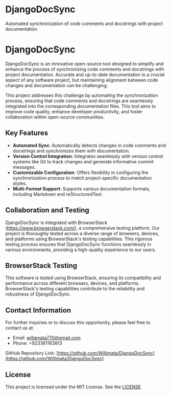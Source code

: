 # DjangoDocSync
Automated synchronization of code comments and docstrings with project documentation.
# DjangoDocSync

DjangoDocSync is an innovative open-source tool designed to simplify and enhance the process of synchronizing code comments and docstrings with project documentation. Accurate and up-to-date documentation is a crucial aspect of any software project, but maintaining alignment between code changes and documentation can be challenging.

This project addresses this challenge by automating the synchronization process, ensuring that code comments and docstrings are seamlessly integrated into the corresponding documentation files. This tool aims to improve code quality, enhance developer productivity, and foster collaboration within open-source communities.

## Key Features

- **Automated Sync**: Automatically detects changes in code comments and docstrings and synchronizes them with documentation.
- **Version Control Integration**: Integrates seamlessly with version control systems like Git to track changes and generate informative commit messages.
- **Customizable Configuration**: Offers flexibility in configuring the synchronization process to match project-specific documentation styles.
- **Multi-Format Support**: Supports various documentation formats, including Markdown and reStructuredText.

## Collaboration and Testing

DjangoDocSync is integrated with BrowserStack (https://www.browserstack.com/), a comprehensive testing platform. Our project is thoroughly tested across a diverse range of browsers, devices, and platforms using BrowserStack's testing capabilities. This rigorous testing process ensures that DjangoDocSync functions seamlessly in various environments, providing a high-quality experience to our users.

## BrowserStack Testing

This software is tested using BrowserStack, ensuring its compatibility and performance across different browsers, devices, and platforms. BrowserStack's testing capabilities contribute to the reliability and robustness of DjangoDocSync.


## Contact Information

For further inquiries or to discuss this opportunity, please feel free to contact us at:
- Email: willamata770@gmail.com
- Phone: +923361163813

GitHub Repository Link: [https://github.com/Willimata/DjangoDocSync](https://github.com/Willimata/DjangoDocSync)

## License

This project is licensed under the MIT License. See the [LICENSE](https://github.com/Willimata/DjangoDocSync/blob/main/LICENSE)


